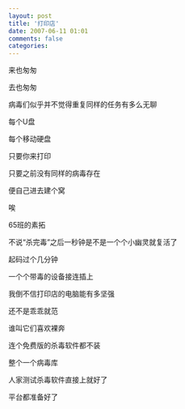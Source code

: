 ```yaml
---
layout: post
title: '打印店'
date: 2007-06-11 01:01
comments: false
categories: 
---
```

    

来也匆匆

去也匆匆

病毒们似乎并不觉得重复同样的任务有多么无聊

每个U盘

每个移动硬盘

只要你来打印

只要之前没有同样的病毒存在

便自己进去建个窝

唉

65班的素拓

不说“杀完毒”之后一秒钟是不是一个个小幽灵就复活了

起码过个几分钟

一个个带毒的设备接连插上

我倒不信打印店的电脑能有多坚强

还不是乖乖就范

谁叫它们喜欢裸奔

连个免费版的杀毒软件都不装

整个一个病毒库

人家测试杀毒软件直接上就好了

平台都准备好了
